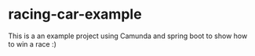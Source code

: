 # racing-car-example
This is a an example project using Camunda and spring boot to show how to win a race :) 
